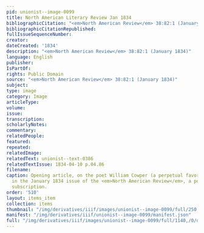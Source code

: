 ```yaml
---
pid: unionist--image-0099
title: North American Literary Review Jan 1834
bibliographicCitation: "<em>North American Review</em> 38:82:1 (January 1834)"
bibliographicCitationRepublished: 
fullIssueSequenceNumber: 
creator: 
dateCreated: '1834'
description: "<em>North American Review</em> 38:82:1 (January 1834)"
language: English
publisher: 
IsPartOf: 
rights: Public Domain
source: "<em>North American Review</em> 38:82:1 (January 1834)"
subject: 
type: image
category: Image
articleType: 
volume: 
issue: 
transcription: 
scholarlyNotes: 
commentary: 
relatedPeople: 
featured: 
repeated: 
relatedImage: 
relatedText: unionist--text-0386
relatedTextIssue: 1834-04-10 p.04.86
filename: 
caption: Opening article, on the poet William Cowper (a perpetual favorite of Abolitionists),
  in the January 1834 issue of the <em>North American Review</em>, a popular magazine
  subscription.
order: '510'
layout: items_item
collection: items
thumbnail: "/img/derivatives/iiif/images/unionist--image-0099/full/250,/0/default.jpg"
manifest: "/img/derivatives/iiif/unionist--image-0099/manifest.json"
full: "/img/derivatives/iiif/images/unionist--image-0099/full/1140,/0/default.jpg"
---
```

